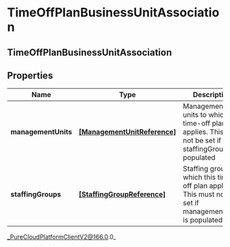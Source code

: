 # TimeOffPlanBusinessUnitAssociation

## TimeOffPlanBusinessUnitAssociation

## Properties

|Name | Type | Description | Notes|
|------------ | ------------- | ------------- | -------------|
| **managementUnits** | [**[ManagementUnitReference]**](ManagementUnitReference) | Management units to which this time-off plan applies. This must not be set if staffingGroups is populated | [optional] |
| **staffingGroups** | [**[StaffingGroupReference]**](StaffingGroupReference) | Staffing groups to which this time-off plan applies. This must not be set if managementUnits is populated | [optional] |



_PureCloudPlatformClientV2@166.0.0_
